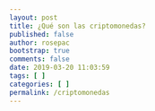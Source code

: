 ```yaml
---
layout: post
title: ¿Qué son las criptomonedas?
published: false
author: rosepac
bootstrap: true
comments: false
date: 2019-03-20 11:03:59
tags: [ ]
categories: [ ]
permalink: /criptomonedas
---
```

